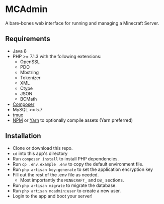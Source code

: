 # MCAdmin
A bare-bones web interface for running and managing a Minecraft Server.

## Requirements
- Java 8
- PHP >= 7.1.3 with the following extensions:
  - OpenSSL
  - PDO
  - Mbstring
  - Tokenizer
  - XML
  - Ctype
  - JSON
  - BCMath
- [Composer](https://getcomposer.org/)
- MySQL >= 5.7
- [tmux](https://hackernoon.com/a-gentle-introduction-to-tmux-8d784c404340)
- [NPM](https://www.npmjs.com/) or [Yarn](https://yarnpkg.com) to optionally compile assets (Yarn preferred)

## Installation
- Clone or download this repo.
- `cd` into this app's directory
- Run `composer install` to install PHP dependencies.
- Run `cp .env.example .env` to copy the default environment file.
- Run `php artisan key:generate` to set the application encryption key
- Fill out the rest of the .env file as needed.
  - Most importantly the `MINECRAFT_` and `DB_` sections.
- Run `php artisan migrate` to migrate the database.
- Run `php artisan mcadmin:user` to create a new user.
- Login to the app and boot your server!
